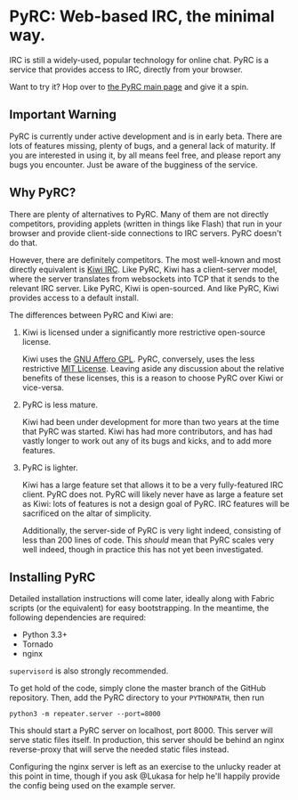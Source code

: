# PyRC: Web-based IRC, the minimal way.

IRC is still a widely-used, popular technology for online chat. PyRC is a
service that provides access to IRC, directly from your browser.

Want to try it? Hop over to [the PyRC main page](http://pyrc-web.com/) and give
it a spin.

## Important Warning

PyRC is currently under active development and is in early beta. There are lots
of features missing, plenty of bugs, and a general lack of maturity. If you are
interested in using it, by all means feel free, and please report any bugs you
encounter. Just be aware of the bugginess of the service.

## Why PyRC?

There are plenty of alternatives to PyRC. Many of them are not directly
competitors, providing applets (written in things like Flash) that run in your
browser and provide client-side connections to IRC servers. PyRC doesn't do
that.

However, there are definitely competitors. The most well-known and most
directly equivalent is [Kiwi IRC](https://kiwiirc.com/). Like PyRC, Kiwi has
a client-server model, where the server translates from websockets into TCP
that it sends to the relevant IRC server. Like PyRC, Kiwi is open-sourced. And
like PyRC, Kiwi provides access to a default install.

The differences between PyRC and Kiwi are:

1. Kiwi is licensed under a significantly more restrictive open-source license.

   Kiwi uses the [GNU Affero GPL](http://opensource.org/licenses/AGPL-3.0).
   PyRC, conversely, uses the less restrictive
   [MIT License](http://opensource.org/licenses/MIT). Leaving aside any
   discussion about the relative benefits of these licenses, this is a reason
   to choose PyRC over Kiwi or vice-versa.

2. PyRC is less mature.

   Kiwi had been under development for more than two years at the time that
   PyRC was started. Kiwi has had more contributors, and has had vastly longer
   to work out any of its bugs and kicks, and to add more features.

3. PyRC is lighter.

   Kiwi has a large feature set that allows it to be a very fully-featured IRC
   client. PyRC does not. PyRC will likely never have as large a feature set as
   Kiwi: lots of features is not a design goal of PyRC. IRC features will be
   sacrificed on the altar of simplicity.

   Additionally, the server-side of PyRC is very light indeed, consisting of
   less than 200 lines of code. This _should_ mean that PyRC scales very well
   indeed, though in practice this has not yet been investigated.

## Installing PyRC

Detailed installation instructions will come later, ideally along with
Fabric scripts (or the equivalent) for easy bootstrapping. In the meantime, the
following dependencies are required:

- Python 3.3+
- Tornado
- nginx

`supervisord` is also strongly recommended.

To get hold of the code, simply clone the master branch of the GitHub
repository. Then, add the PyRC directory to your `PYTHONPATH`, then run

    python3 -m repeater.server --port=8000

This should start a PyRC server on localhost, port 8000. This server will serve
static files itself. In production, this server should be behind an nginx
reverse-proxy that will serve the needed static files instead.

Configuring the nginx server is left as an exercise to the unlucky reader at
this point in time, though if you ask @Lukasa for help he'll happily provide
the config being used on the example server.
